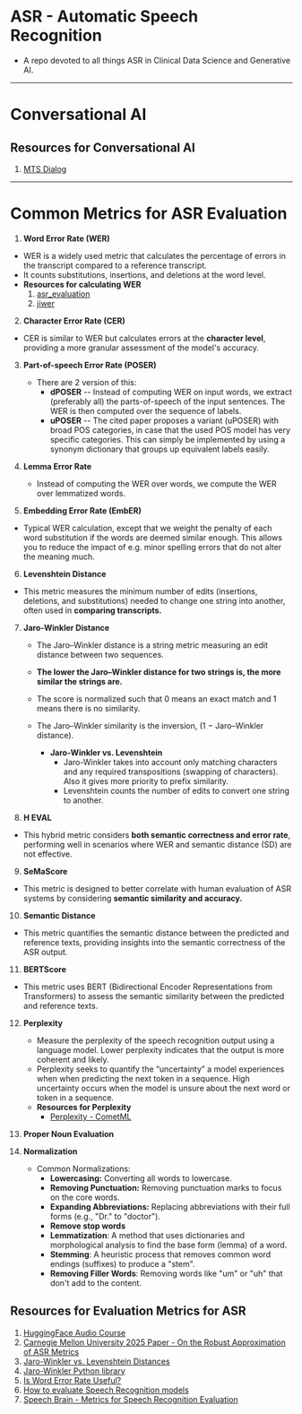 # ASR - Automatic Speech Recognition
* A repo devoted to all things ASR in Clinical Data Science and Generative AI. 


---
# Conversational AI



## Resources for Conversational AI
1. [MTS Dialog](https://github.com/abachaa/MTS-Dialog)
---
# Common Metrics for ASR Evaluation
1. **Word Error Rate (WER)**
  * WER is a widely used metric that calculates the percentage of errors in the transcript compared to a reference transcript.
  * It counts substitutions, insertions, and deletions at the word level.
  * **Resources for calculating WER**
    1. [asr_evaluation](https://pypi.org/project/asr_evaluation/)
    2. [jiwer](https://jitsi.github.io/jiwer/usage/)

2. **Character Error Rate (CER)**
  * CER is similar to WER but calculates errors at the **character level**, providing a more granular assessment of the model's accuracy.


3. **Part-of-speech Error Rate (POSER)**
   * There are 2 version of this:
     * **dPOSER** -- Instead of computing WER on input words, we extract (preferably all) the parts-of-speech of the input sentences. The WER is then computed over the sequence of labels.
     * **uPOSER** -- The cited paper proposes a variant (uPOSER) with broad POS categories, in case that the used POS model has very specific categories. This can simply be implemented by using a synonym dictionary that groups up equivalent labels easily.
    

4. **Lemma Error Rate**
   * Instead of computing the WER over words, we compute the WER over lemmatized words.
  

5. **Embedding Error Rate (EmbER)**
  * Typical WER calculation, except that we weight the penalty of each word substitution if the words are deemed similar enough. This allows you to reduce the impact of e.g. minor spelling errors that do not alter the meaning much.


6. **Levenshtein Distance**
  * This metric measures the minimum number of edits (insertions, deletions, and substitutions) needed to change one string into another, often used in **comparing transcripts.**

7. **Jaro-Winkler Distance**
   * The Jaro–Winkler distance is a string metric measuring an edit distance between two sequences.
   * **The lower the Jaro–Winkler distance for two strings is, the more similar the strings are.**
   * The score is normalized such that 0 means an exact match and 1 means there is no similarity.
   * The Jaro–Winkler similarity is the inversion, (1 − Jaro–Winkler distance).
  
     * **Jaro-Winkler vs. Levenshtein**
       * Jaro-Winkler takes into account only matching characters and any required transpositions (swapping of characters). Also it gives more priority to prefix similarity.
       * Levenshtein counts the number of edits to convert one string to another.

8. **H EVAL**
  * This hybrid metric considers **both semantic correctness and error rate**, performing well in scenarios where WER and semantic distance (SD) are not effective. 

9. **SeMaScore**
  * This metric is designed to better correlate with human evaluation of ASR systems by considering **semantic similarity and accuracy.** 

10. **Semantic Distance**
  * This metric quantifies the semantic distance between the predicted and reference texts, providing insights into the semantic correctness of the ASR output. 

11. **BERTScore**
  * This metric uses BERT (Bidirectional Encoder Representations from Transformers) to assess the semantic similarity between the predicted and reference texts. 

12. **Perplexity**
    * Measure the perplexity of the speech recognition output using a language model. Lower perplexity indicates that the output is more coherent and likely.
    * Perplexity seeks to quantify the “uncertainty” a model experiences when when predicting the next token in a sequence. High uncertainty occurs when the model is unsure about the next word or token in a sequence.
    * **Resources for Perplexity**
      * [Perplexity - CometML](https://www.comet.com/site/blog/perplexity-for-llm-evaluation/)

9. **Proper Noun Evaluation**
10. **Normalization**
    * Common Normalizations:
        * **Lowercasing:** Converting all words to lowercase.
        * **Removing Punctuation:** Removing punctuation marks to focus on the core words.
        * **Expanding Abbreviations:** Replacing abbreviations with their full forms (e.g., "Dr." to "doctor").
        * **Remove stop words**
        * **Lemmatization**: A method that uses dictionaries and morphological analysis to find the base form (lemma) of a word. 
        * **Stemming**:  A heuristic process that removes common word endings (suffixes) to produce a "stem". 
        * **Removing Filler Words**: Removing words like "um" or "uh" that don't add to the content.


## Resources for Evaluation Metrics for ASR
1. [HuggingFace Audio Course](https://huggingface.co/learn/audio-course/en/chapter5/evaluation)
2. [Carnegie Mellon University 2025 Paper - On the Robust Approximation of ASR Metrics](https://arxiv.org/html/2502.12408v1)
3. [Jaro-Winkler vs. Levenshtein Distances](https://srinivas-kulkarni.medium.com/jaro-winkler-vs-levenshtein-distance-2eab21832fd6#:~:text=Jaro%2DWinkler%20takes%20into%20account,convert%20one%20string%20to%20another.)
4. [Jaro-Winkler Python library](https://github.com/rapidfuzz/JaroWinkler)
5. [Is Word Error Rate Useful?](https://www.assemblyai.com/blog/word-error-rate)
6. [How to evaluate Speech Recognition models](https://www.assemblyai.com/blog/how-to-evaluate-speech-recognition-models#:~:text=The%20most%20common%20evaluation%20metric,created%20by%20a%20human%20transcriber.)
7. [Speech Brain - Metrics for Speech Recognition Evaluation](https://speechbrain.readthedocs.io/en/v1.0.2/tutorials/tasks/asr-metrics.html#)
